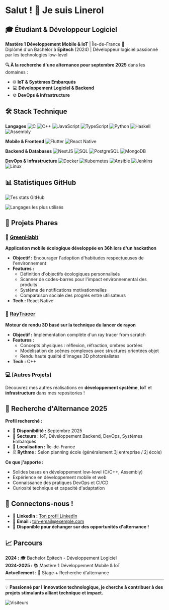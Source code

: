 # Salut ! 👋 Je suis Linerol

## 🎓 Étudiant & Développeur Logiciel

**Mastère 1 Développement Mobile & IoT** | Île-de-France 📍  
Diplômé d'un Bachelor à **Epitech** (2024) | Développeur logiciel passionné par les technologies low-level

**🔍 À la recherche d'une alternance pour septembre 2025** dans les domaines :
- 🌐 **IoT & Systèmes Embarqués**
- 💻 **Développement Logiciel & Backend**  
- ⚙️ **DevOps & Infrastructure**

## 🛠️ Stack Technique

**Langages**
![C](https://img.shields.io/badge/C-00599C?style=flat&logo=c&logoColor=white)
![C++](https://img.shields.io/badge/C++-00599C?style=flat&logo=c%2B%2B&logoColor=white)
![JavaScript](https://img.shields.io/badge/JavaScript-F7DF1E?style=flat&logo=javascript&logoColor=black)
![TypeScript](https://img.shields.io/badge/TypeScript-007ACC?style=flat&logo=typescript&logoColor=white)
![Python](https://img.shields.io/badge/Python-3776AB?style=flat&logo=python&logoColor=white)
![Haskell](https://img.shields.io/badge/Haskell-5D4F85?style=flat&logo=haskell&logoColor=white)
![Assembly](https://img.shields.io/badge/Assembly-654FF0?style=flat&logo=assemblyscript&logoColor=white)

**Mobile & Frontend**
![Flutter](https://img.shields.io/badge/Flutter-02569B?style=flat&logo=flutter&logoColor=white)
![React Native](https://img.shields.io/badge/React_Native-20232A?style=flat&logo=react&logoColor=61DAFB)

**Backend & Databases**
![NestJS](https://img.shields.io/badge/NestJS-E0234E?style=flat&logo=nestjs&logoColor=white)
![SQL](https://img.shields.io/badge/SQL-336791?style=flat&logo=postgresql&logoColor=white)
![PostgreSQL](https://img.shields.io/badge/PostgreSQL-336791?style=flat&logo=postgresql&logoColor=white)
![MongoDB](https://img.shields.io/badge/MongoDB-47A248?style=flat&logo=mongodb&logoColor=white)

**DevOps & Infrastructure**
![Docker](https://img.shields.io/badge/Docker-2496ED?style=flat&logo=docker&logoColor=white)
![Kubernetes](https://img.shields.io/badge/Kubernetes-326CE5?style=flat&logo=kubernetes&logoColor=white)
![Ansible](https://img.shields.io/badge/Ansible-EE0000?style=flat&logo=ansible&logoColor=white)
![Jenkins](https://img.shields.io/badge/Jenkins-D24939?style=flat&logo=jenkins&logoColor=white)
![Linux](https://img.shields.io/badge/Linux-FCC624?style=flat&logo=linux&logoColor=black)

## 📊 Statistiques GitHub

![Tes stats GitHub](https://github-readme-stats.vercel.app/api?username=linerol&show_icons=true&theme=tokyonight&count_private=true)

![Langages les plus utilisés](https://github-readme-stats.vercel.app/api/top-langs/?username=linerol&layout=compact&theme=tokyonight)

## 🌟 Projets Phares

### 🌱 [GreenHabit](lien-vers-le-repo)
**Application mobile écologique développée en 36h lors d'un hackathon**
- **Objectif :** Encourager l'adoption d'habitudes respectueuses de l'environnement
- **Features :** 
  - Définition d'objectifs écologiques personnalisés
  - Scanner de codes-barres pour l'impact environnemental des produits
  - Système de notifications motivationnelles
  - Comparaison sociale des progrès entre utilisateurs
- **Tech :** React Native

### 🎯 [RayTracer](lien-vers-le-repo)
**Moteur de rendu 3D basé sur la technique du lancer de rayon**
- **Objectif :** Implémentation complète d'un ray tracer from scratch
- **Features :**
  - Concepts physiques : réflexion, réfraction, ombres portées
  - Modélisation de scènes complexes avec structures orientées objet
  - Rendu haute qualité d'images 3D photoréalistes
- **Tech :** C++

### 💻 [Autres Projets]
Découvrez mes autres réalisations en **développement système**, **IoT** et **infrastructure** dans mes repositories !

## 🎯 Recherche d'Alternance 2025

**Profil recherché :**
- 📅 **Disponibilité :** Septembre 2025
- 🏢 **Secteurs :** IoT, Développement Backend, DevOps, Systèmes Embarqués
- 📍 **Localisation :** Île-de-France
- ⏰ **Rythme :** Selon planning école (généralement 3j entreprise / 2j école)

**Ce que j'apporte :**
- Solides bases en développement low-level (C/C++, Assembly)
- Expérience en développement mobile et web
- Connaissance des pratiques DevOps et CI/CD
- Curiosité technique et capacité d'adaptation

## 🤝 Connectons-nous !

- 💼 **LinkedIn :** [Ton profil LinkedIn](https://linkedin.com/in/ton-profil)
- 📧 **Email :** ton-email@exemple.com
- 📱 **Disponible pour échanger sur des opportunités d'alternance !**

## 📈 Parcours

**2024 :** 🎓 Bachelor Epitech - Développement Logiciel  
**2024-2025 :** 📚 Mastère 1 Développement Mobile & IoT  
**Actuellement :** 💼 Stage + Recherche d'alternance

---

💡 **Passionné par l'innovation technologique, je cherche à contribuer à des projets stimulants alliant technique et impact.**

![Visiteurs](https://visitor-badge.laobi.icu/badge?page_id=linerol.linerol)

<!--
**linerol/linerol** is a ✨ _special_ ✨ repository because its `README.md` (this file) appears on your GitHub profile.

Here are some ideas to get you started:

- 🔭 I’m currently working on ...
- 🌱 I’m currently learning ...
- 👯 I’m looking to collaborate on ...
- 🤔 I’m looking for help with ...
- 💬 Ask me about ...
- 📫 How to reach me: ...
- 😄 Pronouns: ...
- ⚡ Fun fact: ...
-->
